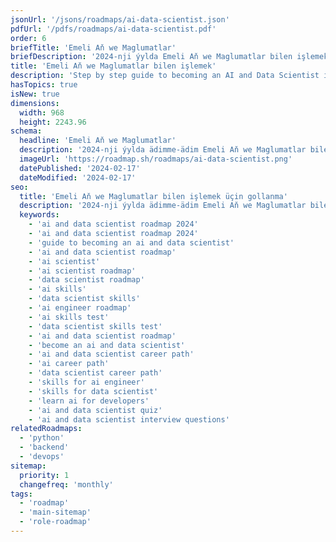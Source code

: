 ```yaml
---
jsonUrl: '/jsons/roadmaps/ai-data-scientist.json'
pdfUrl: '/pdfs/roadmaps/ai-data-scientist.pdf'
order: 6
briefTitle: 'Emeli Aň we Maglumatlar'
briefDescription: '2024-nji ýylda Emeli Aň we Maglumatlar bilen işlemekde hünärmen bolmak üçin ädimme-ädim gollanma'
title: 'Emeli Aň we Maglumatlar bilen işlemek'
description: 'Step by step guide to becoming an AI and Data Scientist in 2024'
hasTopics: true
isNew: true
dimensions:
  width: 968
  height: 2243.96
schema:
  headline: 'Emeli Aň we Maglumatlar'
  description: '2024-nji ýylda ädimme-ädim Emeli Aň we Maglumatlar bilen işlemekde hünärmen bolmagyň usullaryny öwreniň. Şeýle hem, ýörelgäniň elementlerine çeşmelerimiz we gysgaça düşündirişlerimiz bar, şonuň üçin öwrenmek isleýän zatlaryňyzy bir ýerde jemläp alyp bilersiňiz.'
  imageUrl: 'https://roadmap.sh/roadmaps/ai-data-scientist.png'
  datePublished: '2024-02-17'
  dateModified: '2024-02-17'
seo:
  title: 'Emeli Aň we Maglumatlar bilen işlemek üçin gollanma'
  description: '2024-nji ýylda ädimme-ädim Emeli Aň we Maglumatlar bilen işlemekde hünärmen bolmagyň usullaryny öwreniň. Şeýle hem, ýörelgäniň elementlerine çeşmelerimiz we gysgaça düşündirişlerimiz bar, şonuň üçin öwrenmek isleýän zatlaryňyzy bir ýerde jemläp alyp bilersiňiz.'
  keywords:
    - 'ai and data scientist roadmap 2024'
    - 'ai and data scientist roadmap 2024'
    - 'guide to becoming an ai and data scientist'
    - 'ai and data scientist roadmap'
    - 'ai scientist'
    - 'ai scientist roadmap'
    - 'data scientist roadmap'
    - 'ai skills'
    - 'data scientist skills'
    - 'ai engineer roadmap'
    - 'ai skills test'
    - 'data scientist skills test'
    - 'ai and data scientist roadmap'
    - 'become an ai and data scientist'
    - 'ai and data scientist career path'
    - 'ai career path'
    - 'data scientist career path'
    - 'skills for ai engineer'
    - 'skills for data scientist'
    - 'learn ai for developers'
    - 'ai and data scientist quiz'
    - 'ai and data scientist interview questions'
relatedRoadmaps:
  - 'python'
  - 'backend'
  - 'devops'
sitemap:
  priority: 1
  changefreq: 'monthly'
tags:
  - 'roadmap'
  - 'main-sitemap'
  - 'role-roadmap'
---
```

